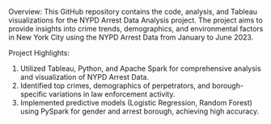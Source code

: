 Overview:
This GitHub repository contains the code, analysis, and Tableau visualizations for the NYPD Arrest Data Analysis project. The project aims to provide insights into crime trends, demographics, and environmental factors in New York City using the NYPD Arrest Data from January to June 2023.

Project Highlights:
1. Utilized Tableau, Python, and Apache Spark for comprehensive analysis and visualization of NYPD Arrest Data.
2. Identified top crimes, demographics of perpetrators, and borough-specific variations in law enforcement activity.
3. Implemented predictive models (Logistic Regression, Random Forest) using PySpark for gender and arrest borough, achieving high accuracy.
